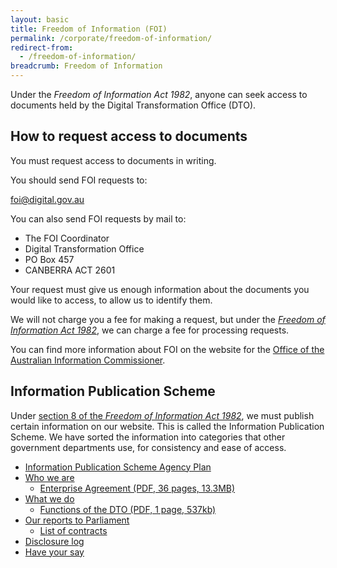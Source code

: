 ```yaml
---
layout: basic
title: Freedom of Information (FOI)
permalink: /corporate/freedom-of-information/
redirect-from:
  - /freedom-of-information/
breadcrumb: Freedom of Information
---
```

<div class="lede">Under the <em>Freedom of Information Act 1982</em>, anyone can seek access to documents held by the Digital Transformation Office (DTO).</div>

## How to request access to documents
You must request access to documents in writing.

You should send FOI requests to:

[foi@digital.gov.au](mailto:foi@digital.gov.au)

You can also send FOI requests by mail to:

<ul class="postal-address">
<li>The FOI Coordinator</li>
<li>Digital Transformation Office</li>
<li>PO Box 457</li>
<li>CANBERRA ACT 2601</li>
</ul>

Your request must give us enough information about the documents you would like to access, to allow us to identify them.

We will not charge you a fee for making a request, but under the [*Freedom of Information Act 1982*](https://www.legislation.gov.au/Series/C2004A02562), we can charge a fee for processing requests.

You can find more information about FOI on the website for the [Office of the Australian Information Commissioner](https://www.oaic.gov.au/).

## Information Publication Scheme
Under [section 8 of the *Freedom of Information Act 1982*](https://www.legislation.gov.au/Details/C2016C00745/Html/Text#_Toc455577354), we must publish certain information on our website. This is called the Information Publication Scheme. We have sorted the information into categories that other government departments use, for consistency and ease of access.

* [Information Publication Scheme Agency Plan](/freedom-of-information/information-publications-scheme-agency-plan/)
* [Who we are](/about/)
  * [Enterprise Agreement (PDF, 36 pages, 13.3MB)](/files/dto-enterprise-agreement-signed.pdf)
* [What we do](/our-work/)
  * [Functions of the DTO (PDF, 1 page, 537kb)](/files/dto-order-establishing.pdf)
* [Our reports to Parliament](/freedom-of-information/our-reports-to-parliament/)
  * [List of contracts](/contracts/)
* [Disclosure log](/freedom-of-information/disclosure-log/)
* [Have your say](/freedom-of-information/have-your-say/)
